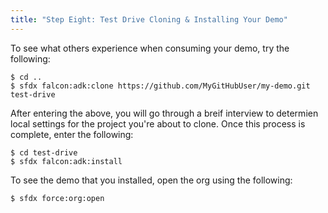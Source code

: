 ```yaml
---
title: "Step Eight: Test Drive Cloning & Installing Your Demo"
---
```


To see what others experience when consuming your demo, try the following:

```
$ cd ..
$ sfdx falcon:adk:clone https://github.com/MyGitHubUser/my-demo.git  test-drive
```

After entering the above, you will go through a breif interview to determien local settings for the project you're about to clone.  Once this process is complete, enter the following:

```
$ cd test-drive
$ sfdx falcon:adk:install
```

To see the demo that you installed, open the org using the following:

```
$ sfdx force:org:open
```